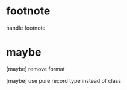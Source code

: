 # footnote

handle footnote

# maybe

[maybe] remove format

[maybe] use pure record type instead of class
